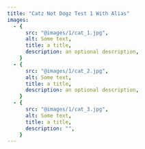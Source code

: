 ```yaml
---
title: "Catz Not Dogz Test 1 With Alias"
images:
  - {
      src: "@images/1/cat_1.jpg",
      alt: Some text,
      title: a title,
      description: an optional description,
    }
  - {
      src: "@images/1/cat_2.jpg",
      alt: Some text,
      title: a title,
      description: an optional description,
    }
  - {
      src: "@images/1/cat_3.jpg",
      alt: Some text,
      title: a title,
      description: "",
    }
---
```

